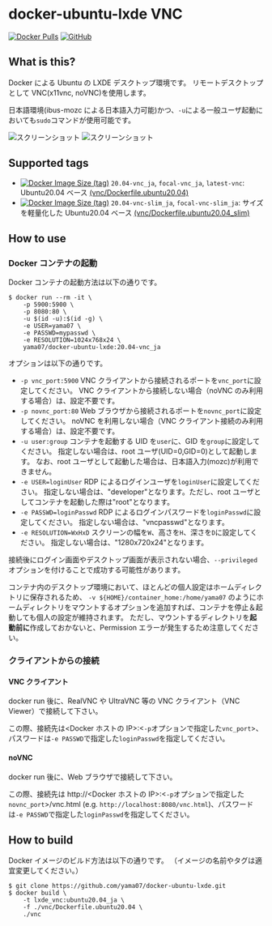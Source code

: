 # docker-ubuntu-lxde VNC

[![Docker Pulls](https://img.shields.io/docker/pulls/yama07/docker-ubuntu-lxde?style=for-the-badge)](https://hub.docker.com/r/yama07/docker-ubuntu-lxde)
[![GitHub](https://img.shields.io/github/license/yama07/docker-ubuntu-lxde?style=for-the-badge)](https://github.com/yama07/docker-ubuntu-lxde)

## What is this?

Docker による Ubuntu の LXDE デスクトップ環境です。
リモートデスクトップとして VNC(x11vnc, noVNC)を使用します。

日本語環境(ibus-mozc による日本語入力可能)かつ、`-u`による一般ユーザ起動においても`sudo`コマンドが使用可能です。

![スクリーンショット](https://raw.githubusercontent.com/yama07/docker-ubuntu-lxde/master/screenshot/VNC-ubuntu20.04_ja.png)
![スクリーンショット](https://raw.githubusercontent.com/yama07/docker-ubuntu-lxde/master/screenshot/noVNC-ubuntu20.04_ja.png)

## Supported tags

- [![Docker Image Size (tag)](https://img.shields.io/docker/image-size/yama07/docker-ubuntu-lxde/20.04-vnc_ja?style=flat-square)](https://hub.docker.com/r/yama07/docker-ubuntu-lxde/tags?name=20.04-vnc_ja)
  `20.04-vnc_ja`, `focal-vnc_ja`, `latest-vnc`: Ubuntu20.04 ベース [(vnc/Dockerfile.ubuntu20.04)](https://github.com/yama07/docker-ubuntu-lxde/blob/master/vnc/Dockerfile.ubuntu20.04)
- [![Docker Image Size (tag)](https://img.shields.io/docker/image-size/yama07/docker-ubuntu-lxde/20.04-vnc-slim_ja?style=flat-square)](https://hub.docker.com/r/yama07/docker-ubuntu-lxde/tags?name=20.04-vnc-slim_ja)
  `20.04-vnc-slim_ja`, `focal-vnc-slim_ja`: サイズを軽量化した Ubuntu20.04 ベース [(vnc/Dockerfile.ubuntu20.04_slim)](https://github.com/yama07/docker-ubuntu-lxde/blob/master/vnc/Dockerfile.ubuntu20.04)

## How to use

### Docker コンテナの起動

Docker コンテナの起動方法は以下の通りです。

```
$ docker run --rm -it \
    -p 5900:5900 \
    -p 8080:80 \
    -u $(id -u):$(id -g) \
    -e USER=yama07 \
    -e PASSWD=mypasswd \
    -e RESOLUTION=1024x768x24 \
    yama07/docker-ubuntu-lxde:20.04-vnc_ja
```

オプションは以下の通りです。

- `-p vnc_port:5900`
  VNC クライアントから接続されるポートを`vnc_port`に設定してください。
  VNC クライアントから接続しない場合（noVNC のみ利用する場合）は、設定不要です。
- `-p novnc_port:80`
  Web ブラウザから接続されるポートを`novnc_port`に設定してください。
  noVNC を利用しない場合（VNC クライアント接続のみ利用する場合）は、設定不要です。
- `-u user:group`
  コンテナを起動する UID を`user`に、GID を`group`に設定してください。
  指定しない場合は、root ユーザ(UID=0,GID=0)として起動します。
  なお、root ユーザとして起動した場合は、日本語入力(mozc)が利用できません。
- `-e USER=loginUser`
  RDP によるログインユーザを`loginUser`に設定してください。
  指定しない場合は、"developer"となります。ただし、root ユーザとしてコンテナを起動した際は"root"となります。
- `-e PASSWD=loginPasswd`
  RDP によるログインパスワードを`loginPasswd`に設定してください。
  指定しない場合は、"vncpasswd"となります。
- `-e RESOLUTION=WxHxD`
  スクリーンの幅を`W`、高さを`H`、深さを`D`に設定してください。
  指定しない場合は、"1280x720x24"となります。

接続後にログイン画面やデスクトップ画面が表示されない場合、`--privileged`オプションを付けることで成功する可能性があります。

コンテナ内のデスクトップ環境において、ほとんどの個人設定はホームディレクトリに保存されるため、 `-v ${HOME}/container_home:/home/yama07` のようにホームディレクトリをマウントするオプションを追加すれば、コンテナを停止＆起動しても個人の設定が維持されます。
ただし、マウントするディレクトリを**起動前に**作成しておかないと、Permission エラーが発生するため注意してください。

### クライアントからの接続

#### VNC クライアント

docker run 後に、RealVNC や UltraVNC 等の VNC クライアント（VNC Viewer）で接続して下さい。

この際、接続先は<Docker ホストの IP>:<`-p`オプションで指定した`vnc_port`>、パスワードは`-e PASSWD`で指定した`loginPasswd`を指定してください。

#### noVNC

docker run 後に、Web ブラウザで接続して下さい。

この際、接続先は http://<Docker ホストの IP>:<`-p`オプションで指定した`novnc_port`>/vnc.html (e.g. `http://localhost:8080/vnc.html`)、パスワードは`-e PASSWD`で指定した`loginPasswd`を指定してください。

## How to build

Docker イメージのビルド方法は以下の通りです。
（イメージの名前やタグは適宜変更してください。）

```
$ git clone https://github.com/yama07/docker-ubuntu-lxde.git
$ docker build \
    -t lxde_vnc:ubuntu20.04_ja \
    -f ./vnc/Dockerfile.ubuntu20.04 \
    ./vnc
```
